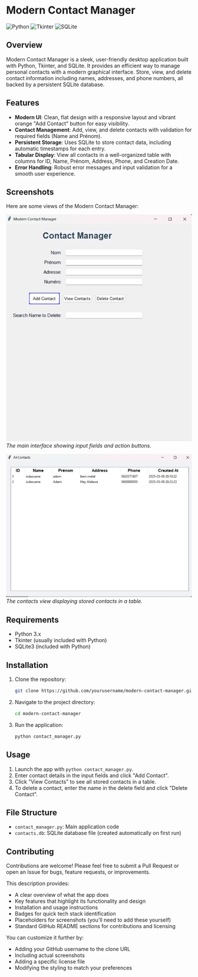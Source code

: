 

# Modern Contact Manager

![Python](https://img.shields.io/badge/Python-3.x-blue.svg)
![Tkinter](https://img.shields.io/badge/Tkinter-GUI-green.svg)
![SQLite](https://img.shields.io/badge/SQLite-Database-lightgrey.svg)

## Overview

Modern Contact Manager is a sleek, user-friendly desktop application built with Python, Tkinter, and SQLite. It provides an efficient way to manage personal contacts with a modern graphical interface. Store, view, and delete contact information including names, addresses, and phone numbers, all backed by a persistent SQLite database.

## Features

- **Modern UI**: Clean, flat design with a responsive layout and vibrant orange "Add Contact" button for easy visibility.
- **Contact Management**: Add, view, and delete contacts with validation for required fields (Name and Prénom).
- **Persistent Storage**: Uses SQLite to store contact data, including automatic timestamps for each entry.
- **Tabular Display**: View all contacts in a well-organized table with columns for ID, Name, Prénom, Address, Phone, and Creation Date.
- **Error Handling**: Robust error messages and input validation for a smooth user experience.

## Screenshots

Here are some views of the Modern Contact Manager:

![Main Window](./asset/iimage1.jpg)
*The main interface showing input fields and action buttons.*

![Contacts View](./asset/image3.jpg)
*The contacts view displaying stored contacts in a table.*
## Requirements

- Python 3.x
- Tkinter (usually included with Python)
- SQLite3 (included with Python)

## Installation

1. Clone the repository:
   ```bash
   git clone https://github.com/yourusername/modern-contact-manager.git
   ```
2. Navigate to the project directory:
   ```bash
   cd modern-contact-manager
   ```
3. Run the application:
   ```bash
   python contact_manager.py
   ```

## Usage

1. Launch the app with `python contact_manager.py`.
2. Enter contact details in the input fields and click "Add Contact".
3. Click "View Contacts" to see all stored contacts in a table.
4. To delete a contact, enter the name in the delete field and click "Delete Contact".

## File Structure

- `contact_manager.py`: Main application code
- `contacts.db`: SQLite database file (created automatically on first run)

## Contributing

Contributions are welcome! Please feel free to submit a Pull Request or open an Issue for bugs, feature requests, or improvements.


This description provides:
- A clear overview of what the app does
- Key features that highlight its functionality and design
- Installation and usage instructions
- Badges for quick tech stack identification
- Placeholders for screenshots (you'll need to add these yourself)
- Standard GitHub README sections for contributions and licensing

You can customize it further by:
- Adding your GitHub username to the clone URL
- Including actual screenshots
- Adding a specific license file
- Modifying the styling to match your preferences
